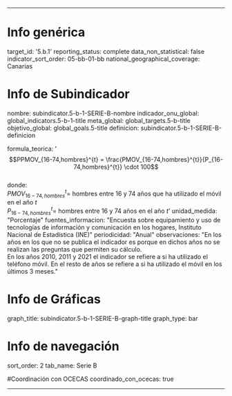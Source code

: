 ---

# Info genérica
target_id: '5.b.1'
reporting_status: complete
data_non_statistical: false
indicator_sort_order: 05-bb-01-bb
national_geographical_coverage: Canarias

# Info de Subindicador
nombre: subindicator.5-b-1-SERIE-B-nombre
indicador_onu_global: global_indicators.5-b-1-title
meta_global: global_targets.5-b-title
objetivo_global: global_goals.5-title
definicion: subindicator.5-b-1-SERIE-B-definicion

formula_teorica: '$$PPMOV_{16-74,hombres}^{t} = \frac{PMOV_{16-74,hombres}^{t}}{P_{16-74,hombres}^{t}} \cdot 100$$ <br>
donde: <br>
$PMOV_{16-74,hombres}^{t} =$ hombres entre 16 y 74 años que ha utilizado el móvil en el año $t$ <br>
$P_{16-74,hombres}^{t} =$ hombres entre 16 y 74 años en el año $t$'
unidad_medida: "Porcentaje"
fuentes_informacion: "Encuesta sobre equipamiento y uso de tecnologías de información y comunicación en los hogares, Instituto Nacional de Estadística (INE)"
periodicidad: "Anual"
observaciones: "En los años en los que no se publica el indicador es porque en dichos años no se realizan las preguntas que permiten su cálculo.<br>
En los años 2010, 2011 y 2021 el indicador se refiere a si ha utilizado el teléfono móvil. En el resto de años se refiere a si ha utilizado el móvil en los últimos 3 meses."

# Info de Gráficas
graph_title: subindicator.5-b-1-SERIE-B-graph-title
graph_type: bar

# Info de navegación
sort_order: 2
tab_name: Serie B

#Coordinación con OCECAS
coordinado_con_ocecas: true

---
